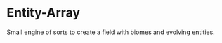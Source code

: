 Entity-Array
============

Small engine of sorts to create a field with biomes and evolving entities.
